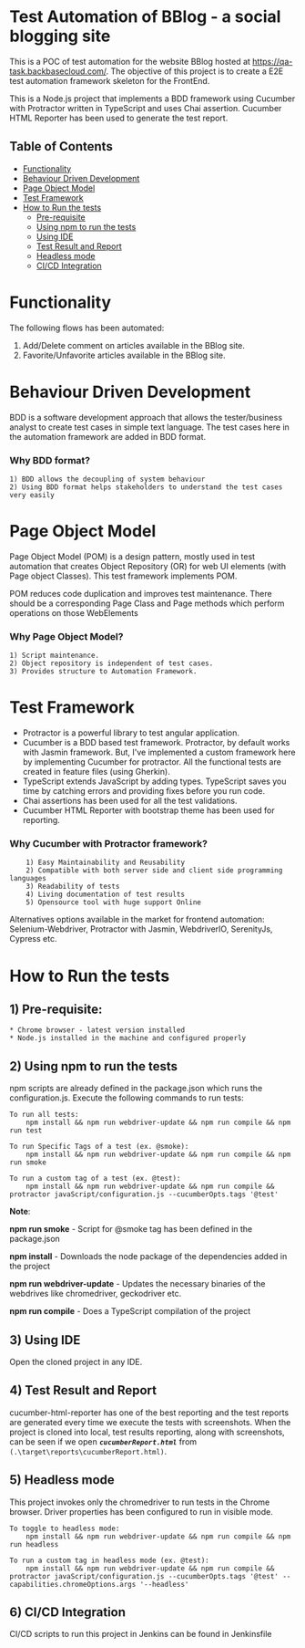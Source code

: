 # Test Automation of BBlog - a social blogging site
This is a POC of test automation for the website BBlog hosted at https://qa-task.backbasecloud.com/. The objective of this project is to create a E2E test automation framework skeleton for the FrontEnd.

This is a Node.js project that implements a BDD framework using Cucumber with Protractor written in TypeScript and uses Chai assertion. Cucumber HTML Reporter has been used to generate the test report.

## Table of Contents
* [Functionality](#functionality)
* [Behaviour Driven Development](#behavior-driven-development)
* [Page Object Model](#page-object-model)
* [Test Framework](#testing-framework)
* [How to Run the tests](#how-to-run-the-tests)
    * [Pre-requisite](#1-pre-requisite)
    * [Using npm to run the tests](#2-using-npm-to-run-the-tests)
    * [Using IDE](#3-using-ide)
    * [Test Result and Report](#4-test-result-and-report)
    * [Headless mode](#5-headless-mode)
    * [CI/CD Integration](#6-CI/CD-Integration)

# Functionality
The following flows has been automated:
  1. Add/Delete comment on articles available in the BBlog site.
  2. Favorite/Unfavorite articles available in the BBlog site.
  
# Behaviour Driven Development
BDD is a software development approach that allows the tester/business analyst to create test cases in simple text language. The test cases here in the automation framework are added in BDD format.

### Why BDD format?
    1) BDD allows the decoupling of system behaviour
    2) Using BDD format helps stakeholders to understand the test cases very easily
        
# Page Object Model
Page Object Model (POM) is a design pattern, mostly used in test automation that creates Object Repository (OR) for web UI elements (with Page object Classes). This test framework implements POM.

POM reduces code duplication and improves test maintenance. There should be a corresponding Page Class and Page methods which perform operations on those WebElements

### Why Page Object Model?
    1) Script maintenance.
    2) Object repository is independent of test cases.
    3) Provides structure to Automation Framework.

# Test Framework
* Protractor is a powerful library to test angular application.
* Cucumber is a BDD based test framework. Protractor, by default works with Jasmin framework. But, I've implemented a custom framework here by implementing Cucumber for protractor. All the functional tests are created in feature files (using Gherkin).
* TypeScript extends JavaScript by adding types. TypeScript saves you time by catching errors and providing fixes before you run code.
* Chai assertions has been used for all the test validations.
* Cucumber HTML Reporter with bootstrap theme has been used for reporting.

### Why Cucumber with Protractor framework?
		1) Easy Maintainability and Reusability
		2) Compatible with both server side and client side programming languages 
		3) Readability of tests
		4) Living documentation of test results
		5) Opensource tool with huge support Online

Alternatives options available in the market for frontend automation: Selenium-Webdriver, Protractor with Jasmin, WebdriverIO, SerenityJs, Cypress etc.
        
# How to Run the tests
## 1) Pre-requisite:
	* Chrome browser - latest version installed
	* Node.js installed in the machine and configured properly

## 2) Using npm to run the tests
npm scripts are already defined in the package.json which runs the configuration.js. Execute the following commands to run tests:

    To run all tests:
		npm install && npm run webdriver-update && npm run compile && npm run test

	To run Specific Tags of a test (ex. @smoke):
	  	npm install && npm run webdriver-update && npm run compile && npm run smoke
    
    To run a custom tag of a test (ex. @test):
        npm install && npm run webdriver-update && npm run compile && protractor javaScript/configuration.js --cucumberOpts.tags '@test'
    
**Note**: 

**npm run smoke** - Script for @smoke tag has been defined in the package.json

**npm install** - Downloads the node package of the dependencies added in the project 

**npm run webdriver-update** - Updates the necessary binaries of the webdrives like chromedriver, geckodriver etc.

**npm run compile** - Does a TypeScript compilation of the project

## 3) Using IDE
Open the cloned project in any IDE.

## 4) Test Result and Report
cucumber-html-reporter has one of the best reporting and the test reports are generated every time we execute the tests with screenshots.
When the project is cloned into local, test results reporting, along with screenshots, can be seen if we open **_`cucumberReport.html`_** from `(.\target\reports\cucumberReport.html)`.

## 5) Headless mode
This project invokes only the chromedriver to run tests in the Chrome browser. Driver properties has been configured to run in visible mode. 

    To toggle to headless mode:
		npm install && npm run webdriver-update && npm run compile && npm run headless
    
    To run a custom tag in headless mode (ex. @test):
        npm install && npm run webdriver-update && npm run compile && protractor javaScript/configuration.js --cucumberOpts.tags '@test' --capabilities.chromeOptions.args '--headless'

## 6) CI/CD Integration
CI/CD scripts to run this project in Jenkins can be found in Jenkinsfile